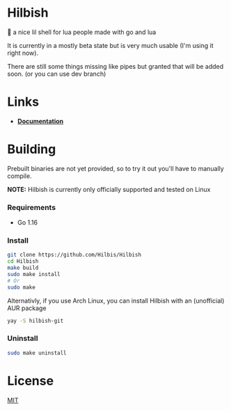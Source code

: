 # Hilbish
🎀 a nice lil shell for lua people made with go and lua

It is currently in a mostly beta state but is very much usable
(I'm using it right now).

There are still some things missing like pipes but granted that will be
added soon. (or you can use dev branch)

# Links
- **[Documentation](https://github.com/Hilbis/Hilbish/wiki)**

# Building
Prebuilt binaries are not yet provided, so to try it out you'll have to manually compile.  

**NOTE:** Hilbish is currently only officially supported and tested on Linux

### Requirements
- Go 1.16

### Install
```sh
git clone https://github.com/Hilbis/Hilbish
cd Hilbish
make build
sudo make install
# Or 
sudo make
```

Alternativly, if you use Arch Linux, you can install Hilbish with an (unofficial) AUR package
```sh
yay -S hilbish-git
```

### Uninstall
```sh
sudo make uninstall
```

# License
[MIT](LICENSE)
